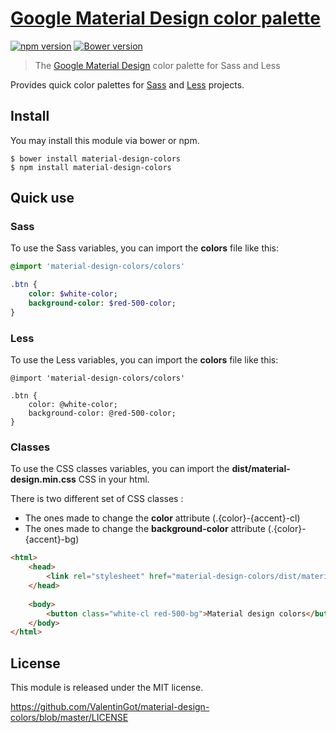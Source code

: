 # [Google Material Design color palette](https://github.com/ValentinGot/material-design-colors)

[![npm version](https://badge.fury.io/js/material-design-colors.svg)](https://badge.fury.io/js/material-design-colors)
[![Bower version](https://badge.fury.io/bo/material-design-colors.svg)](https://badge.fury.io/bo/material-design-colors)

> The [Google Material Design](https://www.google.com/design/spec/style/color.html) color palette for Sass and Less

Provides quick color palettes for [Sass](http://sass-lang.com/) and [Less](http://lesscss.org/) projects.

## Install

You may install this module via bower or npm.

```
$ bower install material-design-colors
$ npm install material-design-colors
```

## Quick use

### Sass

To use the Sass variables, you can import the **colors** file like this:

``` sass
@import 'material-design-colors/colors'

.btn {
    color: $white-color;
    background-color: $red-500-color;
}
```

### Less

To use the Less variables, you can import the **colors** file like this:

``` less
@import 'material-design-colors/colors'

.btn {
    color: @white-color;
    background-color: @red-500-color;
}
```

### Classes

To use the CSS classes variables, you can import the **dist/material-design.min.css** CSS in your html.

There is two different set of CSS classes :
* The ones made to change the **color** attribute (.{color}-{accent}-cl)
* The ones made to change the **background-color** attribute (.{color}-{accent}-bg)

``` html
<html>
    <head>
        <link rel="stylesheet" href="material-design-colors/dist/material-design.min.css" />
    </head>
    
    <body>
        <button class="white-cl red-500-bg">Material design colors</button>
    </body>
</html>
```

## License

This module is released under the MIT license.

https://github.com/ValentinGot/material-design-colors/blob/master/LICENSE